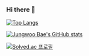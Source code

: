 ### Hi there 👋

<!--
**wjddn2165/wjddn2165** is a ✨ _special_ ✨ repository because its `README.md` (this file) appears on your GitHub profile.

Here are some ideas to get you started:

- 🔭 I’m currently working on ...
- 🌱 I’m currently learning ...
- 👯 I’m looking to collaborate on ...
- 🤔 I’m looking for help with ...
- 💬 Ask me about ...
- 📫 How to reach me: ...
- 😄 Pronouns: ...
- ⚡ Fun fact: ...
-->



[![Top Langs](https://github-readme-stats.vercel.app/api/top-langs/?username=wjddn2165&layout=compact)](https://github.com/wjddn2165/github-readme-stats)

[![Jungwoo Bae's GitHub stats](https://github-readme-stats.vercel.app/api?username=wjddn2165)](https://github.com/wjddn2165/github-readme-stats)

[![Solved.ac
프로필](http://mazassumnida.wtf/api/v2/generate_badge?boj=wjddn2165)](https://solved.ac/{handle})
